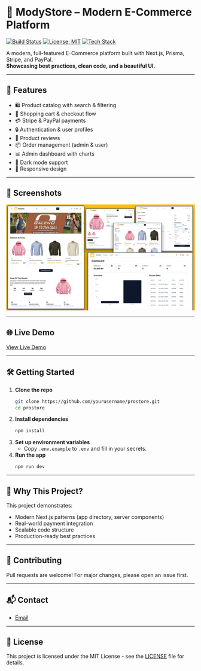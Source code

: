 # 🛒 ModyStore – Modern E-Commerce Platform

[![Build Status](https://img.shields.io/badge/build-passing-brightgreen)]()
[![License: MIT](https://img.shields.io/badge/License-MIT-yellow.svg)]()
[![Tech Stack](https://img.shields.io/badge/Tech-Next.js%2C%20Prisma%2C%20Stripe%2C%20PayPal-blue)]()

A modern, full-featured E-Commerce platform built with Next.js, Prisma, Stripe, and PayPal.  
**Showcasing best practices, clean code, and a beautiful UI.**

---

## 🚀 Features

- 🛍️ Product catalog with search & filtering
- 🛒 Shopping cart & checkout flow
- 💳 Stripe & PayPal payments
- 🔒 Authentication & user profiles
- 📝 Product reviews
- 📦 Order management (admin & user)
- 📊 Admin dashboard with charts
- 🌙 Dark mode support
- 📱 Responsive design

---

## 📸 Screenshots

![Homepage](public/images/screen.png)

---

## 🌐 Live Demo

[View Live Demo](https://mody-store-bay.vercel.app/)

---

## 🛠️ Getting Started

1. **Clone the repo**
   ```bash
   git clone https://github.com/yourusername/prostore.git
   cd prostore
   ```
2. **Install dependencies**
   ```bash
   npm install
   ```
3. **Set up environment variables**
   - Copy `.env.example` to `.env` and fill in your secrets.
4. **Run the app**
   ```bash
   npm run dev
   ```

---

## 🤔 Why This Project?

This project demonstrates:

- Modern Next.js patterns (app directory, server components)
- Real-world payment integration
- Scalable code structure
- Production-ready best practices

---

## 🤝 Contributing

Pull requests are welcome! For major changes, please open an issue first.

---

## 📬 Contact

- [Email](mailto:rizwandev99@gmail.com)

---

## 📝 License

This project is licensed under the MIT License - see the [LICENSE](LICENSE) file for details.
